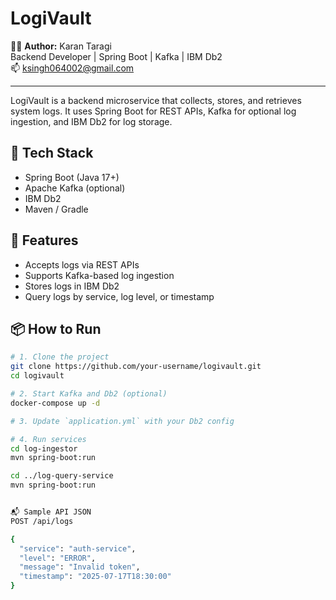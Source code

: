 # LogiVault

👨‍💻 **Author:** Karan Taragi  
Backend Developer | Spring Boot | Kafka | IBM Db2  
📫 ksingh064002@gmail.com

---

LogiVault is a backend microservice that collects, stores, and retrieves system logs. It uses Spring Boot for REST APIs, Kafka for optional log ingestion, and IBM Db2 for log storage.

## 🔧 Tech Stack

- Spring Boot (Java 17+)
- Apache Kafka (optional)
- IBM Db2
- Maven / Gradle

## 🚀 Features

- Accepts logs via REST APIs
- Supports Kafka-based log ingestion
- Stores logs in IBM Db2
- Query logs by service, log level, or timestamp

## 📦 How to Run

```bash
# 1. Clone the project
git clone https://github.com/your-username/logivault.git
cd logivault

# 2. Start Kafka and Db2 (optional)
docker-compose up -d

# 3. Update `application.yml` with your Db2 config

# 4. Run services
cd log-ingestor
mvn spring-boot:run

cd ../log-query-service
mvn spring-boot:run


📬 Sample API JSON
POST /api/logs

{
  "service": "auth-service",
  "level": "ERROR",
  "message": "Invalid token",
  "timestamp": "2025-07-17T18:30:00"
}
